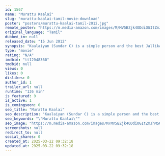 ```yaml
---
id: 1567
name: "Murattu Kaalai"
slug: "murattu-kaalai-tamil-movie-download"
poster: "posters/murattu-kaalai-tamil-2012.jpg"
remote_poster: "https://m.media-amazon.com/images/M/MV5BZjk4ODdiOGItZmJhMS00YjI2LWFjN2MtOTY0NTkxNGJlMjkyXkEyXkFqcGdeQXVyMTEzNzg0Mjkx._V1_SX300.jpg"
original_language: "Tamil"
dubbed_in: null
released_date: "15 Jun 2012"
synopsis: "Kaalaiyan (Sundar C) is a simple person and the best Jallikattu (Bullfight) player in his village. His world revolves around his four younger brothers. The antagonist is Varadharajan (Suman), a Zamindar from the neighboring villag..."
type: "movie"
rating: "N/A"
imdbid: "tt12048360"
tmdbid: null
views: 0
likes: 0
dislikes: 0
author_id: 1
trailer_url: null
runtime: "136 min"
is_featured: 0
is_active: 1
is_comingsoon: 0
seo_title: "Murattu Kaalai"
seo_description: "Kaalaiyan (Sundar C) is a simple person and the best Jallikattu (Bullfight) player in his village. His world revolves around his four younger brothers. The antagonist is Varadharajan (Suman), a Zamindar from the neighboring villag..."
seo_keywords: "\"Murattu Kaalai\""
seo_image: "https://m.media-amazon.com/images/M/MV5BZjk4ODdiOGItZmJhMS00YjI2LWFjN2MtOTY0NTkxNGJlMjkyXkEyXkFqcGdeQXVyMTEzNzg0Mjkx._V1_SX300.jpg"
screenshots: null
redirect_to: null
social_shares: 0
created_at: 2025-03-22 09:32:18
updated_at: 2025-03-22 09:32:18
---
```


